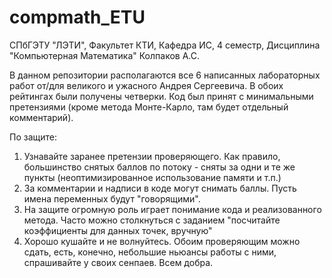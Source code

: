# compmath_ETU
СПбГЭТУ "ЛЭТИ", Факультет КТИ, Кафедра ИС, 4 семестр, Дисциплина "Компьютерная Математика" Колпаков А.С.

В данном репозитории располагаются все 6 написанных лабораторных работ от/для великого и ужасного Андрея Сергеевича. В обоих рейтингах были получены четверки.
Код был принят с минимальными претензиями (кроме метода Монте-Карло, там будет отдельный комментарий). 

По защите:
1) Узнавайте заранее претензии проверяющего. Как правило, большинство снятых баллов по потоку - сняты за одни и те же пункты (неоптимизированное использование
памяти и т.п.)
2) За комментарии и надписи в коде могут снимать баллы. Пусть имена переменных будут "говорящими".
3) На защите огромную роль играет понимание кода и реализованного метода. Часто можно столкнуться с заданием "посчитайте коэффициенты для данных точек, вручную"
4) Хорошо кушайте и не волнуйтесь. Обоим проверяющим можно сдать, есть, конечно, небольшие ньюансы работы с ними, спрашивайте у своих сенпаев. Всем добра.
